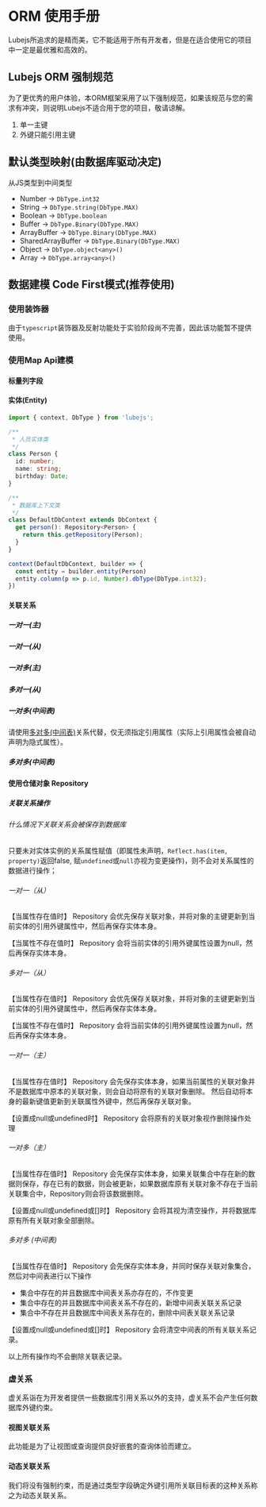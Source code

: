 # ORM 使用手册

Lubejs所追求的是精而美，它不能适用于所有开发者，但是在适合使用它的项目中一定是最优雅和高效的。

## Lubejs ORM 强制规范

为了更优秀的用户体验，本ORM框架采用了以下强制规范，如果该规范与您的需求有冲突，则说明Lubejs不适合用于您的项目，敬请谅解。

1. 单一主键
2. 外键只能引用主键

## 默认类型映射(由数据库驱动决定)

从JS类型到中间类型

- Number -> `DbType.int32`
- String -> `DbType.string(DbType.MAX)`
- Boolean -> `DbType.boolean`
- Buffer -> `DbType.Binary(DbType.MAX)`
- ArrayBuffer -> `DbType.Binary(DbType.MAX)`
- SharedArrayBuffer -> `DbType.Binary(DbType.MAX)`
- Object -> `DbType.object<any>()`
- Array -> `DbType.array<any>()`

## 数据建模 Code First模式(推荐使用)

### 使用装饰器

由于`typescript`装饰器及反射功能处于实验阶段尚不完善，因此该功能暂不提供使用。

### 使用Map Api建模

#### 标量列字段

#### 实体(Entity)

```ts
import { context, DbType } from 'lubejs';

/**
 * 人员实体类
 */
class Person {
  id: number;
  name: string;
  birthday: Date;
}

/**
 * 数据库上下文类
 */
class DefaultDbContext extends DbContext {
  get person(): Repository<Person> {
    return this.getRepository(Person);
  }
}

context(DefaultDbContext, builder => {
  const entity = builder.entity(Person)
  entity.column(p => p.id, Number).dbType(DbType.int32);
})

```

#### 关联关系

##### 一对一(主)

##### 一对一(从)

##### 一对多(主)

##### 多对一(从)

##### 一对多(中间表)

请使用[多对多(中间表)](多对多(中间表))关系代替，仅无须指定引用属性（实际上引用属性会被自动声明为隐式属性）。

##### 多对多(中间表)

#### 使用仓储对象 Repository

##### 关联关系操作

###### 什么情况下关联关系会被保存到数据库

只要未对实体实例的关系属性赋值（即属性未声明，`Reflect.has(item, property)`返回false, 赋`undefined`或`null`亦视为变更操作)，则不会对关系属性的数据进行操作；

###### 一对一（从）

【当属性存在值时】
Repository 会优先保存关联对象，并将对象的主键更新到当前实体的引用外键属性中，然后再保存实体本身。

【当属性不存在值时】
Repository 会将当前实体的引用外键属性设置为null，然后再保存实体本身。

###### 多对一（从）

【当属性存在值时】
Repository 会优先保存关联对象，并将对象的主键更新到当前实体的引用外键属性中，然后再保存实体本身。

【当属性不存在值时】
Repository 会将当前实体的引用外键属性设置为null，然后再保存实体本身。

###### 一对一（主）

【当属性存在值时】
Repository 会先保存实体本身，如果当前属性的关联对象并不是数据库中原本的关联对象，则会自动将原有的关联对象删除。
然后自动将本身的最新键值更新到关联属性外键中，然后再保存关联对象。

【设置成null或undefined时】
Repository 会将原有的关联对象视作删除操作处理

###### 一对多（主）

【当属性存在值时】
Repository 会先保存实体本身，如果关联集合中存在新的数据则保存，存在已有的数据，则会被更新，如果数据库原有关联对象不存在于当前关联集合中，Repository则会将该数据删除。

【设置成null或undefined或[]时】
Repository 会将其视为清空操作，并将数据库原有所有关联对象全部删除。

###### 多对多 (中间表)

【当属性存在值时】
Repository 会先保存实体本身，并同时保存关联对象集合，然后对中间表进行以下操作

- 集合中存在的并且数据库中间表关系亦存在的，不作变更
- 集合中存在的并且数据库中间表关系不存在的，新增中间表关联关系记录
- 集合中不存在并且数据库中间表关系存在的，删除中间表关联关系记录

【设置成null或undefined或[]时】
Repository 会将清空中间表的所有关联关系记录。

以上所有操作均不会删除关联表记录。

### 虚关系

虚关系诣在为开发者提供一些数据库引用关系以外的支持，虚关系不会产生任何数据库外键约束。

#### 视图关联关系

此功能是为了让视图或查询提供良好嵌套的查询体验而建立。

#### 动态关联关系

我们将没有强制约束，而是通过类型字段确定外键引用所关联目标表的这种关系称之为动态关联关系。
